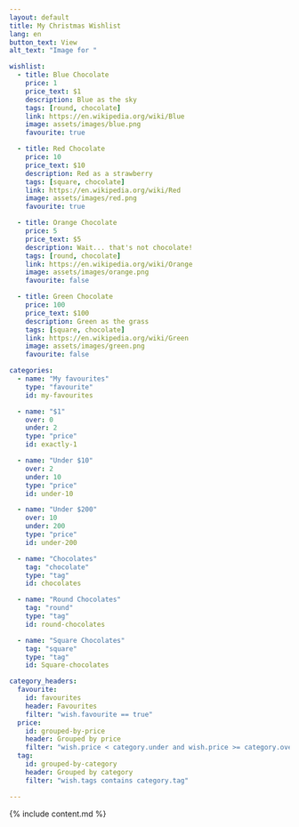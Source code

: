 ```yaml
---
layout: default
title: My Christmas Wishlist
lang: en
button_text: View
alt_text: "Image for "

wishlist:
  - title: Blue Chocolate
    price: 1
    price_text: $1
    description: Blue as the sky
    tags: [round, chocolate]
    link: https://en.wikipedia.org/wiki/Blue
    image: assets/images/blue.png
    favourite: true

  - title: Red Chocolate
    price: 10
    price_text: $10
    description: Red as a strawberry
    tags: [square, chocolate]
    link: https://en.wikipedia.org/wiki/Red
    image: assets/images/red.png
    favourite: true

  - title: Orange Chocolate
    price: 5
    price_text: $5
    description: Wait... that's not chocolate!
    tags: [round, chocolate]
    link: https://en.wikipedia.org/wiki/Orange
    image: assets/images/orange.png
    favourite: false

  - title: Green Chocolate
    price: 100
    price_text: $100
    description: Green as the grass
    tags: [square, chocolate]
    link: https://en.wikipedia.org/wiki/Green
    image: assets/images/green.png
    favourite: false

categories:
  - name: "My favourites"
    type: "favourite"
    id: my-favourites

  - name: "$1"
    over: 0
    under: 2
    type: "price"
    id: exactly-1

  - name: "Under $10"
    over: 2
    under: 10
    type: "price"
    id: under-10

  - name: "Under $200"
    over: 10
    under: 200
    type: "price"
    id: under-200

  - name: "Chocolates"
    tag: "chocolate"
    type: "tag"
    id: chocolates

  - name: "Round Chocolates"
    tag: "round"
    type: "tag"
    id: round-chocolates

  - name: "Square Chocolates"
    tag: "square"
    type: "tag"
    id: Square-chocolates

category_headers:
  favourite:
    id: favourites
    header: Favourites
    filter: "wish.favourite == true"
  price:
    id: grouped-by-price
    header: Grouped by price
    filter: "wish.price < category.under and wish.price >= category.over"
  tag:
    id: grouped-by-category
    header: Grouped by category
    filter: "wish.tags contains category.tag"

---
```


{% include content.md %}